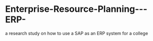 # Enterprise-Resource-Planning---ERP-
a research study on how to use a SAP as an ERP system for a college 
